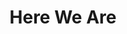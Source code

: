 ---
title: "Here We Are"
thumbnail: "images/here-we-are.png"
full_image: "images/here-we-are.png"
video: ""
description: "\"Here We Are\" explores the artifice of identity. Together, Avery and Kate have created states of being that attempt to consolidate multiple versions of self. The attempt of presenting oneself in a neat package fails and dissolves in different ways. Cracks in formality and persona soften the performer and make space for multiple identities to exist. Performed by Kate Franklin Presented at Left of PuSh 2023 & Accelerate 6.0 (January 2023)"
order: 1
---